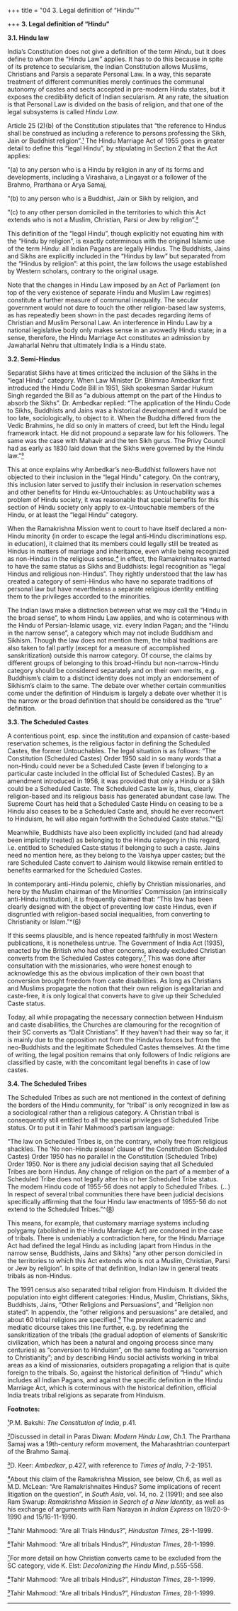 +++
title = "04 3. Legal definition of “Hindu”"

+++
**3. Legal definition of “Hindu”**

**3.1. Hindu law**

India’s Constitution does not give a definition of the term *Hindu*, but it does define to whom the “Hindu Law” applies.  It has to do this because in spite of its pretence to secularism, the Indian Constitution allows Muslims, Christians and Parsis a separate Personal Law.  In a way, this separate treatment of different communities merely continues the communal autonomy of castes and sects accepted in pre-modern Hindu states, but it exposes the credibility deficit of Indian secularism.  At any rate, the situation is that Personal Law is divided on the basis of religion, and that one of the legal subsystems is called *Hindu Law*.

Article 25 (2)(b) of the Constitution stipulates that “the reference to Hindus shall be construed as including a reference to persons professing the Sikh, Jain or Buddhist religion”.[¹](#1) The Hindu Marriage Act of 1955 goes in greater detail to define this “legal Hindu”, by stipulating in Section 2 that the Act applies:

“(a) to any person who is a Hindu by religion in any of its forms and developments, including a Virashaiva, a Lingayat or a follower of the Brahmo, Prarthana or Arya Samaj,

“(b) to any person who is a Buddhist, Jain or Sikh by religion, and

“(c) to any other person domiciled in the territories to which this Act extends who is not a Muslim, Christian, Parsi or Jew by religion”.[²](#2)

This definition of the “legal Hindu”, though explicitly not equating him with the “Hindu by religion”, is exactly coterminous with the original Islamic use of the term *Hindu*: all Indian Pagans are legally Hindus. The Buddhists, Jains and Sikhs are explicitly included in the “Hindus by law” but separated from the “Hindus by religion”: at this point, the law follows the usage established by Western scholars, contrary to the original usage.

Note that the changes in Hindu Law imposed by an Act of Parliament (on top of the very existence of separate Hindu and Muslim Law regimes) constitute a further measure of communal inequality.  The secular government would not dare to touch the other religion-based law systems, as has repeatedly been shown in the past decades regarding items of Christian and Muslim Personal Law.  An interference in Hindu Law by a national legislative body only makes sense in an avowedly Hindu state; in a sense, therefore, the Hindu Marriage Act constitutes an admission by Jawaharlal Nehru that ultimately India is a Hindu state.

**3.2. Semi-Hindus**

Separatist Sikhs have at times criticized the inclusion of the Sikhs in the “legal Hindu” category.  When Law Minister Dr. Bhimrao Ambedkar first introduced the Hindu Code Bill in 1951, Sikh spokesman Sardar Hukum Singh regarded the Bill as “a dubious attempt on the part of the Hindus to absorb the Sikhs”.  Dr. Ambedkar replied: “The application of the Hindu Code to Sikhs, Buddhists and Jains was a historical development and it would be too late, sociologically, to object to it. When the Buddha differed from the Vedic Brahmins, he did so only in matters of creed, but left the Hindu legal framework intact.  He did not propound a separate law for his followers.  The same was the case with Mahavir and the ten Sikh gurus.  The Privy Council had as early as 1830 laid down that the Sikhs were governed by the Hindu law.”[³](#3)

This at once explains why Ambedkar’s neo-Buddhist followers have not objected to their inclusion in the “legal Hindu” category.  On the contrary, this inclusion later served to justify their inclusion in reservation schemes and other benefits for Hindu ex-Untouchables: as Untouchability was a problem of Hindu society, it was reasonable that special benefits for this section of Hindu society only apply to ex-Untouchable members of the Hindu, or at least the “legal Hindu” category.

When the Ramakrishna Mission went to court to have itself declared a non-Hindu minority (in order to escape the legal anti-Hindu discriminations esp. in education), it claimed that its members could legally still be treated as Hindus in matters of marriage and inheritance, even while being recognized as non-Hindus in the religious sense.[⁴](#4) in effect, the Ramakrishnaites wanted to have the same status as Sikhs and Buddhists: legal recognition as “legal Hindus and religious non-Hindus”.  They rightly understood that the law has created a category of semi-Hindus who have no separate traditions of personal law but have nevertheless a separate religious identity entitling them to the privileges accorded to the minorities.

The Indian laws make a distinction between what we may call the “Hindu in the broad sense”, to whom Hindu Law applies, and who is coterminous with the Hindu of Persian-Islamic usage, viz. every Indian Pagan; and the “Hindu in the narrow sense”, a category which may not include Buddhism and Sikhism.  Though the law does not mention them, the tribal traditions are also taken to fall partly (except for a measure of accomplished sanskritization) outside this narrow category.  Of course, the claims by different groups of belonging to this broad-Hindu but non-narrow-Hindu category should be considered separately and on their own merits, e.g. Buddhism’s claim to a distinct identity does not imply an endorsement of Sikhism’s claim to the same.  The debate over whether certain communities come under the definition of Hinduism is largely a debate over whether it is the narrow or the broad definition that should be considered as the “true” definition.

**3.3. The Scheduled Castes**

A contentious point, esp. since the institution and expansion of caste-based reservation schemes, is the religious factor in defining the Scheduled Castes, the former Untouchables.  The legal situation is as follows: “The Constitution (Scheduled Castes) Order 1950 said in so many words that a non-Hindu could never be a Scheduled Caste (even if belonging to a particular caste included in the official list of Scheduled Castes).  By an amendment introduced in 1956, it was provided that only a Hindu or a Sikh could be a Scheduled Caste.  The Scheduled Caste law is, thus, clearly religion-based and its religious basis has generated abundant case law.  The Supreme Court has held that a Scheduled Caste Hindu on ceasing to be a Hindu also ceases to be a Scheduled Caste and, should he ever reconvert to Hinduism, he will also regain forthwith the Scheduled Caste status.”^([5](#5))

Meanwhile, Buddhists have also been explicitly included (and had already been implicitly treated) as belonging to the Hindu category in this regard, i.e. entitled to Scheduled Caste status if belonging to such a caste. Jains need no mention here, as they belong to the Vaishya upper castes; but the rare Scheduled Caste convert to Jainism would likewise remain entitled to benefits earmarked for the Scheduled Castes.

In contemporary anti-Hindu polemic, chiefly by Christian missionaries, and here by the Muslim chairman of the Minorities’ Commission (an intrinsically anti-Hindu institution), it is frequently claimed that: “This law has been clearly designed with the object of preventing low caste Hindus, even if disgruntled with religion-based social inequalities, from converting to Christianity or Islam.”^([6](#6))

If this seems plausible, and is hence repeated faithfully in most Western publications, it is nonetheless untrue.  The Government of India Act (1935), enacted by the British who had other concerns, already excluded Christian converts from the Scheduled Castes category.[⁷](#7) This was done after consultation with the missionaries, who were honest enough to acknowledge this as the obvious implication of their own boast that conversion brought freedom from caste disabilities.  As long as Christians and Muslims propagate the notion that their own religion is egalitarian and caste-free, it is only logical that converts have to give up their Scheduled Caste status.

Today, all while propagating the necessary connection between Hinduism and caste disabilities, the Churches are clamouring for the recognition of their SC converts as “Dalit Christians”.  If they haven’t had their way so far, it is mainly due to the opposition not from the Hindutva forces but from the neo-Buddhists and the legitimate Scheduled Castes themselves.  At the time of writing, the legal position remains that only followers of Indic religions are classified by caste, with the concomitant legal benefits in case of low castes.

**3.4. The Scheduled Tribes**

The Scheduled Tribes as such are not mentioned in the context of defining the borders of the Hindu community, for “tribal” is only recognized in law as a sociological rather than a religious category.  A Christian tribal is consequently still entitled to all the special privileges of Scheduled Tribe status.  Or to put it in Tahir Mahmood’s partisan language:

“The law on Scheduled Tribes is, on the contrary, wholly free from religious shackles.  The ‘No non-Hindu please’ clause of the Constitution (Scheduled Castes) Order 1950 has no parallel in the Constitution (Scheduled Tribe) Order 1950.  Nor is there any judicial decision saying that all Scheduled Tribes are born Hindus.  Any change of religion on the part of a member of a Scheduled Tribe does not legally alter his or her Scheduled Tribe status.  The modem Hindu code of 1955-56 does not apply to Scheduled Tribes. (…) In respect of several tribal communities there have been judicial decisions specifically affirming that the four Hindu law enactments of 1955-56 do not extend to the Scheduled Tribes.”^([8](#8))

This means, for example, that customary marriage systems including polygamy (abolished in the Hindu Marriage Act) are condoned in the case of tribals.  There is undeniably a contradiction here, for the Hindu Marriage Act had defined the legal Hindu as including (apart from Hindus in the narrow sense, Buddhists, Jains and Sikhs) “any other person domiciled in the territories to which this Act extends who is not a Muslim, Christian, Parsi or Jew by religion”.  In spite of that definition, Indian law in general treats tribals as non-Hindus.

The 1991 census also separated tribal religion from Hinduism.  It divided the population into eight different categories: Hindus, Muslim, Christians, Sikhs, Buddhists, Jains, “Other Religions and Persuasions”, and “Religion non stated”.  In appendix, the “other religions and persuasions” are detailed, and about 60 tribal religions are specified.[⁹](#9) The prevalent academic and mediatic dicourse takes this line further, e.g. by redefining the sanskritization of the tribals (the gradual adoption of elements of Sanskritic civilization, which has been a natural and ongoing process since many centuries) as “conversion to Hinduism”, on the same footing as “conversion to Christianity”; and by describing Hindu social activists working in tribal areas as a kind of missionaries, outsiders propagating a religion that is quite foreign to the tribals.  So, against the historical definition of “Hindu” which includes all Indian Pagans, and against the specific definition in the Hindu Marriage Act, which is coterminous with the historical definition, official India treats tribal religions as separate from Hinduism.  
 

**Footnotes:**

[¹](#1a)P.M. Bakshi: *The Constitution of India*, p.41.

[²](#2a)Discussed in detail in Paras Diwan: *Modern Hindu Law*, Ch.1.
The Prarthana Samaj was a 19th-century reform movement, the Maharashtrian counterpart of the Brahmo Samaj.

[³](#3a)D. Keer: *Ambedkar*, p.427, with reference to *Times of India*,
7-2-1951.

[⁴](#4a)About this claim of the Ramakrishna Mission, see below, Ch.6, as
well as M.D. McLean: “Are Ramakrishnaites Hindus?  Some implications of recent litigation on the question”, in *South Asia*, vol. 14, no. 2 (1991); and see also Ram Swarup: *Ramakrishna Mission in Search of a New Identity*, as well as his exchange of arguments with Ram Narayan in
*Indian Express* on 19/20-9-1990 and 15/16-11-1990.

[⁵](#5a)Tahir Mahmood: “Are all Trials Hindus?”, *Hindustan Times*,
28-1-1999.

[⁶](#6a)Tahir Mahmood: “Are all tribals Hindus?”, *Hindustan Times*,
28-1-1999. 

[⁷](#7a)For more detail on how Christian converts came to be excluded
from the SC category, vide K. Elst: *Decolonizing the Hindu Mind*, p.555-558.

[⁸](#8a)Tahir Mahmood: “Are all tribals Hindus?”, *Hindustan Times*,
28-1-1999.  

[⁹](#9a)Tahir Mahmood: “Are all tribals Hindus?”, *Hindustan Times*,
28-1-1999.

  

------------------------------------------------------------------------


